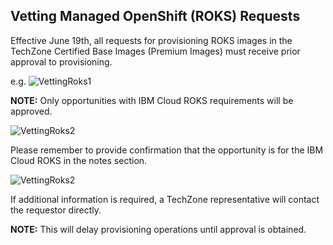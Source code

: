 ## Vetting Managed OpenShift (ROKS) Requests

Effective June 19th, all requests for provisioning ROKS images in the TechZone Certified Base Images (Premium Images) must receive prior approval to provisioning.

e.g. ![VettingRoks1](https://github.com/IBM/itz-support-public/blob/main/IBM-Technology-Zone/IBM-Technology-Zone-Runbooks/Images/vettingroks1.png)

**NOTE:** Only opportunities with IBM Cloud ROKS requirements will be approved.

![VettingRoks2](https://github.com/IBM/itz-support-public/blob/main/IBM-Technology-Zone/IBM-Technology-Zone-Runbooks/Images/vettingroks2.png)

Please remember to provide confirmation that the opportunity is for the IBM Cloud ROKS in the notes section.

![VettingRoks2](https://github.com/IBM/itz-support-public/blob/main/IBM-Technology-Zone/IBM-Technology-Zone-Runbooks/Images/vettingroks3.png)

If additional information is required, a TechZone representative will contact the requestor directly.

**NOTE:** This will delay provisioning operations until approval is obtained.
